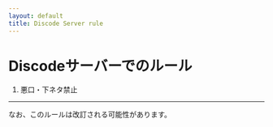 ```yaml
---
layout: default
title: Discode Server rule
---
```


# Discodeサーバーでのルール

1. 悪口・下ネタ禁止

---

なお、このルールは改訂される可能性があります。